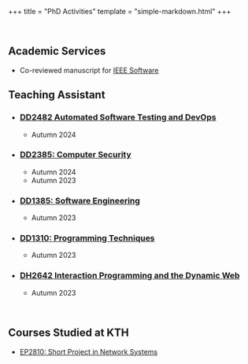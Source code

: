 +++
title = "PhD Activities"
template = "simple-markdown.html"
+++

<br/>

## Academic Services

- Co-reviewed manuscript for [IEEE Software](https://ieeexplore.ieee.org/xpl/RecentIssue.jsp?punumber=52)

## Teaching Assistant

- ### [DD2482 Automated Software Testing and DevOps](https://www.kth.se/student/kurser/kurs/DD2482?l=en)
    - Autumn 2024

- ### [DD2385: Computer Security](https://www.kth.se/student/kurser/kurs/DD2395)
    - Autumn 2024
    - Autumn 2023

- ### [DD1385: Software Engineering](https://www.kth.se/student/kurser/kurs/DD1385)
    - Autumn 2023

- ### [DD1310: Programming Techniques](https://www.kth.se/student/kurser/kurs/DD1310)
    - Autumn 2023

- ### [DH2642 Interaction Programming and the Dynamic Web](https://www.kth.se/student/kurser/kurs/DH2642)
    - Autumn 2023

<br/>

## Courses Studied at KTH

- [EP2810: Short Project in Network Systems](https://cysep.conf.kth.se/)
